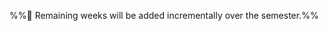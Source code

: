 <link rel="stylesheet" href="{{baseUrl}}/css/main.css">

<include src="../common/header.md" />

<div class="website-content">

<dynamic-panel src="week1/index.md" header=":white_check_mark: Week 1 [Jan 15]" no-close />
<dynamic-panel src="week2/index.md" header=":white_check_mark: Week 2 [Jan 22]" no-close />

<panel header=":exclamation: Week 3 [Jan 29]" expanded no-close>
  <include src="week3/index.md"/>
</panel>

%%:construction: Remaining weeks will be added incrementally over the semester.%%

</div>

